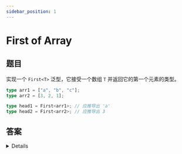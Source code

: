 ```yaml
---
sidebar_position: 1
---
```


# First of Array

## 题目

实现一个 `First<T>` 泛型，它接受一个数组 `T` 并返回它的第一个元素的类型。

```ts
type arr1 = ["a", "b", "c"];
type arr2 = [3, 2, 1];

type head1 = First<arr1>; // 应推导出 'a'
type head2 = First<arr2>; // 应推导出 3
```

## 答案

<details>
```ts
type First<T extends any[]> = T extends [infer K, ...args: any[]] ? K :never 
```

:::tip
通过 `infer` 关键字推断第一个元素的类型并返回即可
:::

</details>
